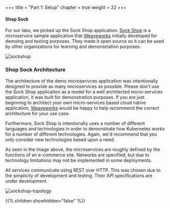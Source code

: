 +++
title = "Part 1: Setup"
chapter = true
weight = 22
+++

#### Shop Sock

For our labs, we picked up the Sock Shop application. [Sock Shop](https://github.com/microservices-demo/microservices-demo) is a microservice sample application that [Weaveworks](https://weave.works) initially developed for demoing and testing purposes. They made it open source so it can be used by  other organizations for learning and demonstration purposes. 

![sockshop](https://github.com/microservices-demo/microservices-demo.github.io/raw/master/assets/sockshop-frontend.png)

### Shop Sock Architecture

The architecture of the demo microserivces application was intentionally designed to provide as many microservices as possible. Please don't use the Sock Shop application as a model for a well architected micro-services application, it was built for demonstration purposes. If you are just beginning to architect your own micro-services based cloud native application, [Weaveworks](https://www.weave.works/contact/) would be happy to help recommend the correct architecture for your use case.

Furthermore, Sock Shop is intentionally uses a number of different languages and technologies in order to demonstrate how Kubernetes works for a number of different technologies. Again, we'd recommend that you only consider new technologies based upon a need.

As seen in the image above, the microservices are roughly defined by the functions of an e-commerce site. Networks are specified, but due to technology limitations may not be implemented in some deployments.

All services communicate using REST over HTTP. This was chosen due to the simplicity of development and testing. Their API specifications are under development.

![sockshop-topology](/images/sockshop-topology.png)

{{% children showhidden="false" %}}
